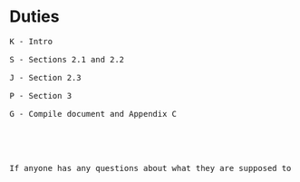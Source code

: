 # Duties #
<pre>
K - Intro<br>
S - Sections 2.1 and 2.2<br>
J - Section 2.3<br>
P - Section 3<br>
G - Compile document and Appendix C<br>
<br>
<br>
If anyone has any questions about what they are supposed to do, or need more information to do their part, let Josh know.<br>
</pre>